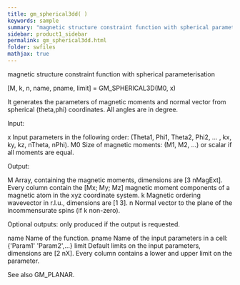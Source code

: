 ```yaml
---
title: gm_spherical3dd( )
keywords: sample
summary: "magnetic structure constraint function with spherical parameterisation"
sidebar: product1_sidebar
permalink: gm_spherical3dd.html
folder: swfiles
mathjax: true
---
```

  magnetic structure constraint function with spherical parameterisation
 
  [M, k, n, name, pname, limit] = GM_SPHERICAL3D(M0, x) 
 
  It generates the parameters of magnetic moments and normal vector from
  spherical (theta,phi) coordinates. All angles are in degree.
 
  Input:
 
  x         Input parameters in the following order:
            (Theta1, Phi1, Theta2, Phi2, ... , kx, ky, kz, nTheta, nPhi).
  M0        Size of magnetic moments: (M1, M2, ...) or scalar if all
            moments are equal.
 
  Output:
 
  M         Array, containing the magnetic moments, dimensions are
            [3 nMagExt]. Every column contain the [Mx; My; Mz] magnetic
            moment components of a magnetic atom in the xyz coordinate
            system.
  k         Magnetic ordering wavevector in r.l.u., dimensions are [1 3].
  n         Normal vector to the plane of the incommensurate spins (if k
            non-zero).
 
  Optional outputs:
  only produced if the output is requested.
 
  name      Name of the function.
  pname     Name of the input parameters in a cell: {'Param1' 'Param2',...}
  limit     Default limits on the input parameters, dimensions are [2 nX].
            Every column contains a lower and upper limit on the parameter.
 
  See also GM_PLANAR.
 
